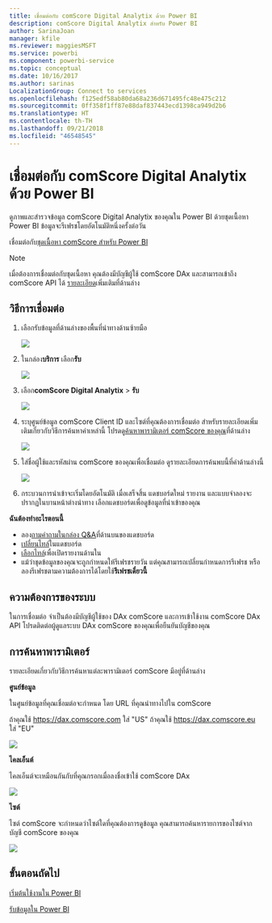 ```yaml
---
title: เชื่อมต่อกับ comScore Digital Analytix ด้วย Power BI
description: comScore Digital Analytix สำหรับ Power BI
author: SarinaJoan
manager: kfile
ms.reviewer: maggiesMSFT
ms.service: powerbi
ms.component: powerbi-service
ms.topic: conceptual
ms.date: 10/16/2017
ms.author: sarinas
LocalizationGroup: Connect to services
ms.openlocfilehash: f125edf58ab80da68a236d671495fc48e475c212
ms.sourcegitcommit: 0ff358f1ff87e88daf837443ecd1398ca949d2b6
ms.translationtype: HT
ms.contentlocale: th-TH
ms.lasthandoff: 09/21/2018
ms.locfileid: "46548545"
---
```

# <a name="connect-to-comscore-digital-analytix-with-power-bi"></a>เชื่อมต่อกับ comScore Digital Analytix ด้วย Power BI
ดูภาพและสำรวจข้อมูล comScore Digital Analytix ของคุณใน Power BI ด้วยชุดเนื้อหา Power BI ข้อมูลจะรีเฟรชโดยอัตโนมัติหนึ่งครั้งต่อวัน

เชื่อมต่อกับ[ชุดเนื้อหา comScore สำหรับ Power BI](https://app.powerbi.com/getdata/services/comscore)

>[!NOTE]
>เมื่อต้องการเชื่อมต่อกับชุดเนื้อหา คุณต้องมีบัญชีผู้ใช้ comScore DAx และสามารถเข้าถึง comScore API ได้ [รายละเอียด](#Requirements)เพิ่มเติมที่ด้านล่าง

## <a name="how-to-connect"></a>วิธีการเชื่อมต่อ
1. เลือกรับข้อมูลที่ด้านล่างของพื้นที่นำทางด้านซ้ายมือ
   
   ![](media/service-connect-to-connect-to/getdata.png)
2. ในกล่อง**บริการ** เลือก**รับ**
   
   ![](media/service-connect-to-connect-to/services.png)
3. เลือก**comScore Digital Analytix** \> **รับ**
   
   ![](media/service-connect-to-connect-to/comscore.png)
4. ระบุศูนย์ข้อมูล comScore Client ID และไซต์ที่คุณต้องการเชื่อมต่อ สำหรับรายละเอียดเพิ่มเติมเกี่ยวกับวิธีการค้นหาค่าเหล่านี้ โปรดดู[ค้นหาพารามิเตอร์ comScore ของคุณ](#FindingParams)ที่ด้านล่าง
   
   ![](media/service-connect-to-connect-to/parameters.png)
5. ใส่ชื่อผู้ใช้และรหัสผ่าน comScore ของคุณเพื่อเชื่อมต่อ ดูรายละเอียดการค้นพบนี้ที่ค่าด้านล่างนี้
   
   ![](media/service-connect-to-connect-to/creds.png)
6. กระบวนการนำเข้าจะเริ่มโดยอัตโนมัติ เมื่อเสร็จสิ้น แดชบอร์ดใหม่ รายงาน และแบบจำลองจะปรากฏในบานหน้าต่างนำทาง เลือกแดชบอร์ดเพื่อดูข้อมูลที่นำเข้าของคุณ

**ฉันต้องทำอะไรตอนนี้**

* ลอง[ถามคำถามในกล่อง Q&A](consumer/end-user-q-and-a.md)ที่ด้านบนของแดชบอร์ด
* [เปลี่ยนไทล์](service-dashboard-edit-tile.md)ในแดชบอร์ด
* [เลือกไทล์](consumer/end-user-tiles.md)เพื่อเปิดรายงานด้านใน
* แม้ว่าชุดข้อมูลของคุณจะถูกกำหนดให้รีเฟรชรายวัน แต่คุณสามารถเปลี่ยนกำหนดการรีเฟรช หรือลองรีเฟรชตามความต้องการได้โดยใช้**รีเฟรชเดี๋ยวนี้**

<a name="Requirements"></a>

## <a name="system-requirements"></a>ความต้องการของระบบ
ในการเชื่อมต่อ จำเป็นต้องมีบัญชีผู้ใช้ของ DAx comScore และการเข้าใช้งาน comScore DAx API โปรดติดต่อผู้ดูแลระบบ DAx comScore ของคุณเพื่อยืนยันบัญชีของคุณ

<a name="FindingParams"></a>

## <a name="finding-parameters"></a>การค้นหาพารามิเตอร์
รายละเอียดเกี่ยวกับวิธีการค้นหาแต่ละพารามิเตอร์ comScore มีอยู่ที่ด้านล่าง

**ศูนย์ข้อมูล**

ในศูนย์ข้อมูลที่คุณเชื่อมต่อจะกำหนด โดย URL ที่คุณนำทางไปใน comScore

ถ้าคุณใช้ https://dax.comscore.com ใส่ "US" ถ้าคุณใช้ https://dax.comscore.eu ใส่ "EU"

![](media/service-connect-to-connect-to/comscore_url.png) 

**ไคลเอ็นต์**

ไคลเอ็นต์จะเหมือนกันกับที่คุณกรอกเมื่อลงชื่อเข้าใช้ comScore DAx

![](media/service-connect-to-connect-to/comscore_signin.png) 

**ไซต์**

ไซต์ comScore จะกำหนดว่าไซต์ใดที่คุณต้องการดูข้อมูล คุณสามารถค้นหารายการของไซต์จากบัญชี comScore ของคุณ

![](media/service-connect-to-connect-to/comscore_sites.png)

## <a name="next-steps"></a>ขั้นตอนถัดไป
[เริ่มต้นใช้งานใน Power BI](service-get-started.md)

[รับข้อมูลใน Power BI](service-get-data.md)

